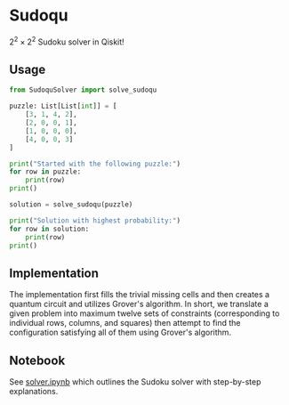 # Sudoqu
$2^2 \times 2^2$ Sudoku solver in Qiskit!

## Usage
```python
from SudoquSolver import solve_sudoqu

puzzle: List[List[int]] = [
    [3, 1, 4, 2],
    [2, 0, 0, 1],
    [1, 0, 0, 0],
    [4, 0, 0, 3]
]

print("Started with the following puzzle:")
for row in puzzle:
    print(row)
print()

solution = solve_sudoqu(puzzle)

print("Solution with highest probability:")
for row in solution:
    print(row)
print()
```

## Implementation
The implementation first fills the trivial missing cells and then creates a quantum circuit and utilizes Grover's algorithm.  In short, we translate a given problem into maximum twelve sets of constraints (corresponding to individual rows, columns, and squares) then attempt to find the configuration satisfying all of them using Grover's algorithm.

## Notebook
See [solver.ipynb](https://github.com/3musqeteers/Sudoqu/blob/main/solver.ipynb) which outlines the Sudoku solver with step-by-step explanations.